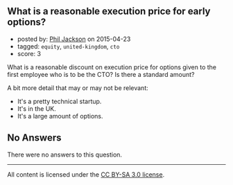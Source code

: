 ## What is a reasonable execution price for early options?

- posted by: [Phil Jackson](https://stackexchange.com/users/51518/phil-jackson) on 2015-04-23
- tagged: `equity`, `united-kingdom`, `cto`
- score: 3

What is a reasonable discount on execution price for options given to the first employee who is to be the CTO? Is there a standard amount?

A bit more detail that may or may not be relevant:

* It's a pretty technical startup.
* It's in the UK.
* It's a large amount of options.

## No Answers

There were no answers to this question.


---

All content is licensed under the [CC BY-SA 3.0 license](https://creativecommons.org/licenses/by-sa/3.0/).
